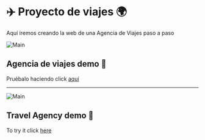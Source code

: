 # ✈️ Proyecto de viajes 🌍

Aquí iremos creando la web de una Agencia de Viajes paso a paso

![Main](https://i.ibb.co/WgrTSBK/Agencia-Viajes-demo.png)

## Agencia de viajes demo 📌

Pruébalo haciendo click [aquí](https://geekshubs-travels.herokuapp.com/)

***

![Main](https://i.ibb.co/WgrTSBK/Agencia-Viajes-demo.png)

## Travel Agency demo 📌

To try it click [here](https://geekshubs-travels.herokuapp.com/)
